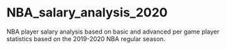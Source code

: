 # NBA_salary_analysis_2020
NBA player salary analysis based on basic and advanced per game player statistics based on the 2019-2020 NBA regular season.
